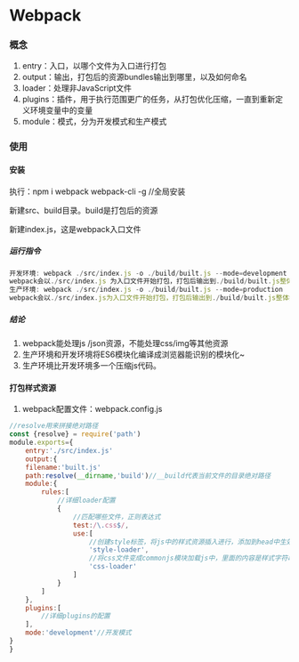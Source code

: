# Webpack

### 概念

1. entry：入口，以哪个文件为入口进行打包
2. output：输出，打包后的资源bundles输出到哪里，以及如何命名
3. loader：处理非JavaScript文件
4. plugins：插件，用于执行范围更广的任务，从打包优化压缩，一直到重新定义环境变量中的变量
5. module：模式，分为开发模式和生产模式

### 使用

#### 安装

执行：npm i webpack webpack-cli -g //全局安装

新建src、build目录。build是打包后的资源

新建index.js，这是webpack入口文件

##### 运行指令

```js
开发环境: webpack ./src/index.js -o ./build/built.js --mode=development
webpack会以./src/index.js 为入口文件开始打包，打包后输出到./build/built.js整体打包环境，是开发环境
生产环境: webpack ./src/index.js -o ./build/built.js --mode=production
webpack会以./src/index.js为入口文件开始打包，打包后输出到./build/built.js整体打包环境，是开发环境
```

##### 结论

1. webpack能处理js /json资源，不能处理css/img等其他资源
2. 生产环境和开发环境将ES6模块化编译成浏览器能识别的模块化~
3. 生产环境比开发环境多一个压缩js代码。

#### 打包样式资源

1. webpack配置文件：webpack.config.js

```js
//resolve用来拼接绝对路径
const {resolve} = require('path')
module.exports={
    entry:'./src/index.js'
    output:{
    filename:'built.js'
    path:resolve(__dirname,'build')//__build代表当前文件的目录绝对路径
    module:{
        rules:[
            //详细loader配置
            {
                //匹配哪些文件，正则表达式
                test:/\.css$/,
                use:[
                    //创建style标签，将js中的样式资源插入进行，添加到head中生效
                    'style-loader',
                    //将css文件变成commonjs模块加载js中，里面的内容是样式字符串
                    'css-loader'
                ]
            }
        ]
    },
    plugins:[
        //详细plugins的配置
    ],
    mode:'development'//开发模式
}
}
```


